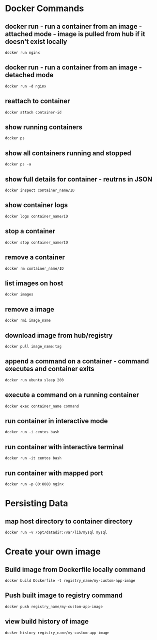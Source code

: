 # Docker Commands
## docker run - run a container from an image - attached mode - image is pulled from hub if it doesn't exist locally
`docker run nginx`
## docker run - run a container from an image - detached mode
`docker run -d nginx`
## reattach to container
`docker attach container-id`
## show running containers
`docker ps`
## show all containers running and stopped
`docker ps -a`
## show full details for container - reutrns in JSON
`docker inspect container_name/ID`
## show container logs
`docker logs container_name/ID`
## stop a container
`docker stop container_name/ID`
## remove a container
`docker rm container_name/ID`
## list images on host
`docker images`
## remove a image
`docker rmi image_name`
## download image from hub/registry
`docker pull image_name:tag`
## append a command on a container - command executes and container exits
`docker run ubuntu sleep 200`
## execute a command on a running container
`docker exec container_name command`
## run container in interactive mode
`docker run -i centos bash`
## run container with interactive terminal
`docker run -it centos bash`
## run container with mapped port
`docker run -p 80:8080 nginx`

# Persisting Data
## map host directory to container directory
`docker run -v /opt/datadir:/var/lib/mysql mysql`

# Create your own image
## Build image from Dockerfile locally command
`docker build Dockerfile -t registry_name/my-custom-app-image`
## Push built image to registry command
`docker push registry_name/my-custom-app-image`
## view build history of image
`docker history registry_name/my-custom-app-image`

